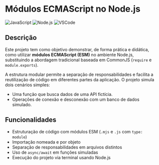 # Módulos ECMAScript no Node.js

![JavaScript](https://img.shields.io/badge/JavaScript-ESM%20Modules-yellow?style=flat-square&logo=javascript)
![Node.js](https://img.shields.io/badge/Node.js-v20%2B-green?style=flat-square&logo=node.js)
![VSCode](https://img.shields.io/badge/Editor-VSCode-blue?style=flat-square&logo=visualstudiocode)

## Descrição

Este projeto tem como objetivo demonstrar, de forma prática e didática, como utilizar **módulos ECMAScript (ESM)** no ambiente Node.js, substituindo a abordagem tradicional baseada em CommonJS (`require` e `module.exports`).

A estrutura modular permite a separação de responsabilidades e facilita a reutilização de código em diferentes partes da aplicação. O projeto simula dois cenários simples:

- Uma função que busca dados de uma API fictícia.
- Operações de conexão e desconexão com um banco de dados simulado.

## Funcionalidades

- Estruturação de código com módulos ESM (`.mjs` e `.js` com `type: module`)
- Importação nomeada e por objeto
- Separação de responsabilidades em arquivos distintos
- Uso de `async/await` em funções simuladas
- Execução do projeto via terminal usando Node.js